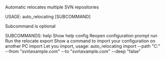 Automatic relocates multiple SVN repositories

USAGE:
  auto_relocating [SUBCOMMAND]

Subcommand is optional

SUBCOMMANDS:
    help            Show help
    config          Reopen configuration prompt
    run             Run the relocate
    export          Show a command to import your configuration on another PC
    import          Let you import, usage: auto_relocating import --path "C:\" --from "svn\\example.com" --to "svn\\example.com" --deep "false"